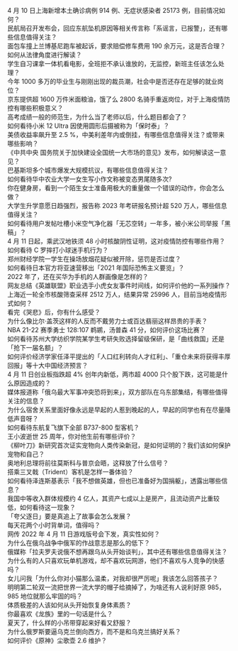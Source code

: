 4 月 10 日上海新增本土确诊病例 914 例、无症状感染者 25173 例，目前情况如何？  
民航局召开发布会，回应东航坠机原因等相关传言称「系谣言，已报警」，还有哪些信息值得关注？  
面包车撞上兰博基尼跑车被起诉，要求赔偿修车费用 190 余万元，这是否合理？如何从法律角度进行解读？  
学生自习课拿一体机看电影，全班拒不承认谁放的，无监控，新班主任该怎么处理？  
今年 1000 多万的毕业生与刚刚出现的裁员潮，社会中是否还存在足够的就业岗位？  
京东提供超 1600 万件米面粮油，饿了么 2800 名骑手重返岗位，对于上海疫情防控有哪些积极意义？  
高考成绩一般的师范生，为什么当了老师以后，什么题目都会了？  
如何看待小米 12 Ultra 因使用圆形后摄被称为「保时泰」？  
美债收益率飙升至 2.5 %，中美利差年内或倒挂，有哪些信息值得关注？或带来哪些影响？  
《中共中央 国务院关于加快建设全国统一大市场的意见》发布，如何解读这一意见？  
巴基斯坦多个城市爆发大规模抗议，有哪些信息值得关注？  
如何看待华中农业大学一女生写小作文称被变态男尾随多次?  
你在健身房，看到一个陌生女士准备用极大的重量做一个错误的动作，你会怎么做？  
大学生升学意愿日趋强烈，报告称 2023 年考研报名预计超 520 万人，哪些信息值得关注？  
如何看待用户发帖吐槽小米空气净化器「无芯空转」一年多，被小米公司举报「黑稿」？  
4 月 11 日起，乘武汉地铁须 48 小时核酸阴性证明，这对疫情防控有哪些作用？  
如何看待 C 罗摔打小球迷手机行为？  
郑州财经学院一学生在操场放烟花疑似被开除，惩罚是否过度？  
如何看待日本官方将亚速营移出「2021 年国际恐怖主义要览」？  
2022 年了，还在买华为手机的人群画像是怎样的？  
网友总结《英雄联盟》职业选手小虎女友事件时间线，如何评价他的一系列操作？  
上海近一轮全市核酸筛查采样 2512 万人，结果异常 25996 人，目前当地疫情形式如何？  
看完《哭悲》后，你有什么感受？  
为什么像比尔·盖茨这样的人反而不戴劳力士或百达翡丽这样昂贵的手表？  
NBA 21-22 赛季勇士 128:107 鹈鹕，汤普森 41 分，如何评价这场比赛？  
如何看待苏州大学纺织学院某学生考研失败选择留级保研，是「曲线救国」还是「抢下一届名额」？  
如何评价经济学家任泽平提出的「人口红利转向人才红利」、「重仓未来将获得丰厚回报」等十大中国经济预言？  
4 月 11 日创业板指跌超 4% 创年内新低，两市超 4000 只个股下跌，这可能是什么原因造成的？  
媒体报道称「俄乌最大军事冲突恐将到来」，双方部队在乌东部集结，有哪些值得关注的信息？  
为什么宿舍关系里面好像永远是早起的人惹到晚起的人，早起的同学也有在尽量降低声音呀？  
如何看待东航复飞旗下全部 B737-800 型客机？  
王小波逝世 25 周年，你对他生前有哪些评价？  
《柳叶刀》新研究首次证实宠物向人类传染新冠，是如何证明的？我们该如何保护宠物和自己？  
奥地利总理将前往莫斯科与普京会晤，这释放了什么信号？  
搭乘三叉戟（Trident）客机是怎样一番体验？  
如何看待泽连斯基表示「我不想做英雄，但也已准备好为国捐躯」，透露出哪些信息？  
我国中等收入群体规模约 4 亿人，其资产七成以上是房产，且流动资产比重较低，如何看待这一现象？  
「夸父逐日」要是真追上了故事会怎么发展？  
每天花两个小时背单词，值得吗？  
网传 2022 年 4 月 11 日游戏版号会下发，真实性如何？  
为什么在俄乌战争中俄军的作战意志是那么的低下？  
俄媒称「拉夫罗夫说俄不想再跟乌从头开始谈判」，其中还有哪些信息值得关注？  
为什么有的人只喜欢玩单机游戏，却不喜欢玩网游，他们不喜欢与人竞争的快感吗？  
女儿问我「为什么你对小猫那么温柔，对我却很严厉呢」我该怎么回答孩子？  
明明第二轮双一流把世界一流大学的帽子给摘掉了，为啥还有人说利好原 985，985 地位就那么牢固的吗？  
体质极差的人该如何从头开始恢复身体素质？  
你最喜欢《龙族》里的一句话是什么？  
夏天了，什么样的小吊带穿起来好看又舒服？  
为什么俄罗斯要逼乌克兰倒向西方，而不是和乌克兰搞好关系？  
如何评价《原神》尘歌壶 2.6 维护？  
